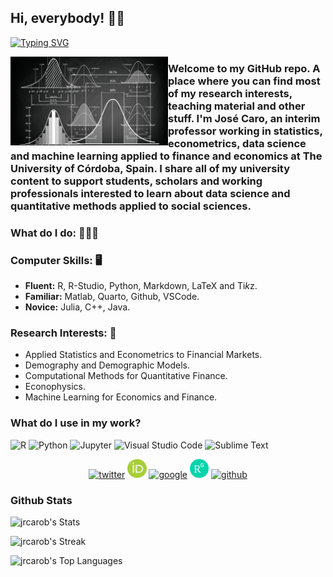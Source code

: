 ## Hi, everybody! 👋🏻

[![Typing SVG](https://readme-typing-svg.herokuapp.com?font=Fira+Code&size=24&duration=4000&pause=500&width=435&lines=Jos%C3%A9+R.+Caro-Barrera)](https://git.io/typing-svg)

<img align="left" width="50%" src="img/calculation-statistics-mathematics-graphics.jpg"></a>

### Welcome to my GitHub repo. A place where you can find most of my research interests, teaching material and other stuff. I'm José Caro, an interim professor working in statistics, econometrics, data science and machine learning applied to finance and economics at The University of Córdoba, Spain. I share all of my university content to support students, scholars and working professionals interested to learn about data science and quantitative methods applied to social sciences. </a></br>

### What do I do: 🧑🏼‍💻

### Computer Skills: 🖥️

- **Fluent:** R, R-Studio, Python, Markdown, LaTeX and Ti*k*z. 
- **Familiar:** Matlab, Quarto, Github, VSCode.
- **Novice:** Julia, C++, Java.

### Research Interests: 📜 

- Applied Statistics and Econometrics to Financial Markets.
- Demography and Demographic Models.
- Computational Methods for Quantitative Finance.
- Econophysics.
- Machine Learning for Economics and Finance.

### What do I use in my work?
<p>
  <img alt="R" src="https://img.shields.io/badge/R-276DC3?logo=r&logoColor=white&style=plastic" height="25"/>
  <img alt="Python" src="https://img.shields.io/badge/Python-3776AB?logo=python&logoColor=white&style=plastic" height="25"/>
  <img alt="Jupyter" src="https://img.shields.io/badge/Jupyter-F37626?logo=Jupyter&logoColor=white&style=plastic" height="25"/>
  <img alt="Visual Studio Code" src="https://img.shields.io/badge/Visual Studio Code-007ACC?logo=VisualStudioCode&logoColor=white&style=plastic" height="25"/>
  <img alt="Sublime Text" src="https://img.shields.io/badge/Sublime Text-FF9800?logo=SublimeText&logoColor=white&style=plastic" height="25"/>
</p>

<p align="center">
  <a href="https://twitter.com/caroisallin"><img width="7%" src="https://img.icons8.com/color/96/000000/twitter-squared.png" alt="twitter"/></a>
  <a href="https://orcid.org/0000-0001-6154-2493"><img width="6%" src="img/ORCID_iD.png" alt="orcid"/></a>
  <a href="https://scholar.google.es/citations?user=NGV9ylEAAAAJ&hl=es"><img width="7%" src="https://img.icons8.com/color/96/000000/google.png" alt="google"/></a>
  <a href="https://www.researchgate.net/profile/Jose-R-Caro-Barrera-2"><img width="6%" src="img/ResearchGate_icon.png" alt="researchgate"/></a>
  <a href="https://www.github.com/jrcarob"><img width="7%" src="https://img.icons8.com/color/96/000000/github.png" alt="github"/></a>

### Github Stats

![jrcarob's Stats](https://github-readme-stats.vercel.app/api?username=jrcarob&theme=tokyonight&show_icons=true&hide_border=true&count_private=true)

![jrcarob's Streak](https://github-readme-streak-stats.herokuapp.com/?user=jrcarob&theme=tokyonight&hide_border=true)

![jrcarob's Top Languages](https://github-readme-stats.vercel.app/api/top-langs/?username=jrcarob&theme=tokyonight&show_icons=true&hide_border=true&layout=compact)

